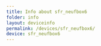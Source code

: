 ```yaml
---
title: Info about sfr_neufbox6
folder: info
layout: deviceinfo
permalink: /devices/sfr_neufbox6/
device: sfr_neufbox6
---
```

